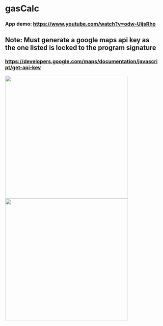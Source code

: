 # gasCalc
### App demo: https://www.youtube.com/watch?v=odw-UijsRho
## Note: Must generate a google maps api key as the one listed is locked to the program signature
### https://developers.google.com/maps/documentation/javascript/get-api-key

<img src="https://user-images.githubusercontent.com/89288140/207698858-6186e365-fd38-4204-ad04-e64492436060.png" width="400"/> <img src="https://user-images.githubusercontent.com/89288140/207697865-4286ace6-4394-4069-9d2c-60419191acf9.png" width="398"/>
